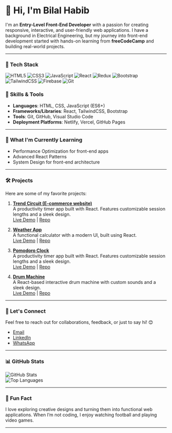# 👋 Hi, I'm Bilal Habib  

I'm an **Entry-Level Front-End Developer** with a passion for creating responsive, interactive, and user-friendly web applications. I have a background in Electrical Engineering, but my journey into front-end development started with hands-on learning from **freeCodeCamp** and building real-world projects.

---

### 🧰 Tech Stack

![HTML5](https://img.shields.io/badge/HTML5-E34F26?style=for-the-badge&logo=html5&logoColor=white)
![CSS3](https://img.shields.io/badge/CSS3-1572B6?style=for-the-badge&logo=css3&logoColor=white)
![JavaScript](https://img.shields.io/badge/JavaScript-F7DF1E?style=for-the-badge&logo=javascript&logoColor=black)
![React](https://img.shields.io/badge/React-20232A?style=for-the-badge&logo=react&logoColor=61DAFB)
![Redux](https://img.shields.io/badge/Redux-593D88?style=for-the-badge&logo=redux&logoColor=white)
![Bootstrap](https://img.shields.io/badge/Bootstrap-7952B3?style=for-the-badge&logo=bootstrap&logoColor=white)
![TailwindCSS](https://img.shields.io/badge/Tailwind-06B6D4?style=for-the-badge&logo=tailwindcss&logoColor=white)
![Firebase](https://img.shields.io/badge/Firebase-FFCA28?style=for-the-badge&logo=firebase&logoColor=black)
![Git](https://img.shields.io/badge/Git-F05032?style=for-the-badge&logo=git&logoColor=white)

### 🚀 **Skills & Tools**
- **Languages**: HTML, CSS, JavaScript (ES6+)
- **Frameworks/Libraries**: React, TailwindCSS, Bootstrap
- **Tools**: Git, GitHub, Visual Studio Code
- **Deployment Platforms**: Netlify, Vercel, GitHub Pages

---

### 🌱 **What I'm Currently Learning**
- Performance Optimization for front-end apps
- Advanced React Patterns
- System Design for front-end architecture

---

### 🛠️ **Projects**
Here are some of my favorite projects:

1. **[Trend Circuit (E-commerce website)](https://bilalhabib020.github.io/trend-circuit/)**  
   A productivity timer app built with React. Features customizable session lengths and a sleek design.  
   [Live Demo](https://bilalhabib020.github.io/trend-circuit/) | [Repo](https://github.com/bilalhabib020/trend-circuit)

2. **[Weather App](https://bilalhabib020.github.io/weather-app/)**  
   A functional calculator with a modern UI, built using React.  
   [Live Demo](https://bilalhabib020.github.io/weather-app/) | [Repo](https://github.com/bilalhabib020/weather-app)

3. **[Pomodoro Clock](https://bilalhabib020.github.io/fcc-pomodoro-clock/)**  
   A productivity timer app built with React. Features customizable session lengths and a sleek design.  
   [Live Demo](https://bilalhabib020.github.io/fcc-pomodoro-clock/) | [Repo](https://github.com/bilalhabib020/fcc-pomodoro-clock)

3. **[Drum Machine](https://bilalhabib020.github.io/fcc-drum-machine/)**  
   A React-based interactive drum machine with custom sounds and a sleek design.  
   [Live Demo](https://bilalhabib020.github.io/fcc-drum-machine/) | [Repo](https://github.com/bilalhabib020/fcc-drum-machine)

---

### 💬 **Let's Connect**
Feel free to reach out for collaborations, feedback, or just to say hi! 😊  
- [Email](mailto:bilalhabib020@gmail.com)
- [LinkedIn](https://www.linkedin.com/in/bilalhabib020/)  
- [WhatsApp](https://wa.me/923316544401)  


---

### 📊 **GitHub Stats**
![GitHub Stats](https://github-readme-stats.vercel.app/api?username=bilalhabib020&show_icons=true&theme=radical)  
![Top Languages](https://github-readme-stats.vercel.app/api/top-langs/?username=bilalhabib020&layout=compact&theme=radical)

---

### 🌟 Fun Fact
I love exploring creative designs and turning them into functional web applications. When I’m not coding, I enjoy watching football and playing video games.

---

